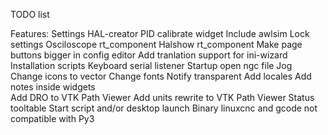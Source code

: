TODO list

Features:
	Settings
	    HAL-creator
	    PID calibrate widget
	    Include awlsim
	    Lock settings
	    Osciloscope rt_component
	    Halshow rt_component
	    Make page buttons bigger in config editor
	    Add tranlation support for ini-wizard
    Installation scripts
	Keyboard serial listener
	Startup open ngc file
    Jog
	Change icons to vector
	Change fonts
	Notify transparent
	Add locales
	Add notes inside widgets    
	Add DRO to VTK Path Viewer 
	Add units rewrite to VTK Path Viewer 
    Status tooltable
    Start script and/or desktop launch
    Binary linuxcnc and gcode not compatible with Py3